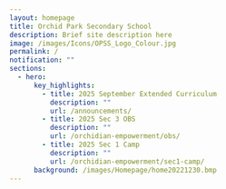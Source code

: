 ```yaml
---
layout: homepage
title: Orchid Park Secondary School
description: Brief site description here
image: /images/Icons/OPSS_Logo_Colour.jpg
permalink: /
notification: ""
sections:
  - hero:
      key_highlights:
        - title: 2025 September Extended Curriculum
          description: ""
          url: /announcements/
        - title: 2025 Sec 3 OBS
          description: ""
          url: /orchidian-empowerment/obs/
        - title: 2025 Sec 1 Camp
          description: ""
          url: /orchidian-empowerment/sec1-camp/
      background: /images/Homepage/home20221230.bmp
---
```

